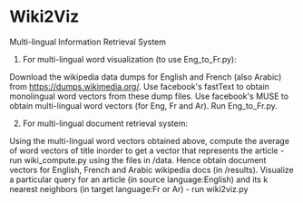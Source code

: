 # Wiki2Viz
Multi-lingual Information Retrieval System

1. For multi-lingual word visualization (to use Eng_to_Fr.py):

Download the wikipedia data dumps for English and French (also Arabic) from https://dumps.wikimedia.org/.
 Use facebook's fastText to obtain monolingual word vectors from these dump files.
 Use facebook's MUSE to obtain multi-lingual word vectors (for Eng, Fr and Ar).
 Run Eng_to_Fr.py.
 
2. For multi-lingual document retrieval system:

Using the multi-lingual word vectors obtained above, compute the average of word vectors of title inorder to get a vector that represents the article - run wiki_compute.py using the files in /data.
 Hence obtain document vectors for English, French and Arabic wikipedia docs (in /results).
 Visualize a particular query for an article (in source language:English) and its k nearest neighbors (in target language:Fr or Ar) - run wiki2viz.py
